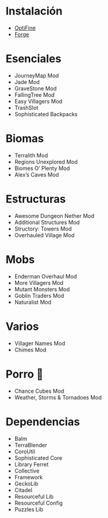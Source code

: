 ﻿# Instalación
- [OptiFine](https://optifine.net/adloadx?f=preview_OptiFine_1.20.1_HD_U_I6_pre6.jar)
- [Forge](https://adfoc.us/serve/sitelinks/?id=271228&url=https://maven.minecraftforge.net/net/minecraftforge/forge/1.20.1-47.1.43/forge-1.20.1-47.1.43-installer.jar)

# Esenciales
- JourneyMap Mod 
- Jade Mod 
- GraveStone Mod
- FallingTree Mod
- Easy Villagers Mod
- TrashSlot
- Sophisticated Backpacks

# Biomas
- Terralith Mod
- Regions Unexplored Mod
- Biomes O’ Plenty Mod
- Alex’s Caves Mod

# Estructuras
- Awesome Dungeon Nether Mod
- Additional Structures Mod
- Structory: Towers Mod
- Overhauled Village Mod

# Mobs
- Enderman Overhaul Mod
- More Villagers Mod
- Mutant Monsters Mod
- Goblin Traders Mod
- Naturalist Mod

# Varios
- Villager Names Mod
- Chimes Mod

# Porro 🚬
- Chance Cubes Mod
- Weather, Storms & Tornadoes Mod

# Dependencias
- Balm
- TerraBlender
- CoroUtil
- Sophisticated Core
- Library Ferret
- Collective
- Framework
- GeckoLib
- Citadel
- Resourceful Lib
- Resourceful Config
- Puzzles Lib
